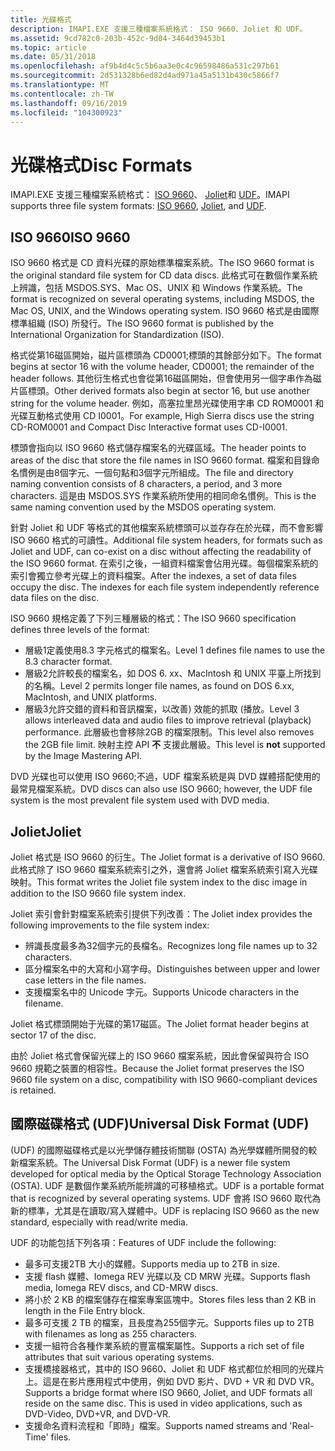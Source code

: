 ```yaml
---
title: 光碟格式
description: IMAPI.EXE 支援三種檔案系統格式： ISO 9660、Joliet 和 UDF。
ms.assetid: 9cd782c0-203b-452c-9d04-3464d39453b1
ms.topic: article
ms.date: 05/31/2018
ms.openlocfilehash: af9b4d4c5c5b6aa3e0c4c96598486a531c297b61
ms.sourcegitcommit: 2d531328b6ed82d4ad971a45a5131b430c5866f7
ms.translationtype: MT
ms.contentlocale: zh-TW
ms.lasthandoff: 09/16/2019
ms.locfileid: "104300923"
---
```

# <a name="disc-formats"></a><span data-ttu-id="9f5f4-103">光碟格式</span><span class="sxs-lookup"><span data-stu-id="9f5f4-103">Disc Formats</span></span>

<span data-ttu-id="9f5f4-104">IMAPI.EXE 支援三種檔案系統格式： [ISO 9660](#iso-9660)、 [Joliet](#joliet)和 [UDF](#universal-disk-format-udf)。</span><span class="sxs-lookup"><span data-stu-id="9f5f4-104">IMAPI supports three file system formats: [ISO 9660](#iso-9660), [Joliet](#joliet), and [UDF](#universal-disk-format-udf).</span></span>

## <a name="iso-9660"></a><span data-ttu-id="9f5f4-105">ISO 9660</span><span class="sxs-lookup"><span data-stu-id="9f5f4-105">ISO 9660</span></span>

<span data-ttu-id="9f5f4-106">ISO 9660 格式是 CD 資料光碟的原始標準檔案系統。</span><span class="sxs-lookup"><span data-stu-id="9f5f4-106">The ISO 9660 format is the original standard file system for CD data discs.</span></span> <span data-ttu-id="9f5f4-107">此格式可在數個作業系統上辨識，包括 MSDOS.SYS、Mac OS、UNIX 和 Windows 作業系統。</span><span class="sxs-lookup"><span data-stu-id="9f5f4-107">The format is recognized on several operating systems, including MSDOS, the Mac OS, UNIX, and the Windows operating system.</span></span> <span data-ttu-id="9f5f4-108">ISO 9660 格式是由國際標準組織 (ISO) 所發行。</span><span class="sxs-lookup"><span data-stu-id="9f5f4-108">The ISO 9660 format is published by the International Organization for Standardization (ISO).</span></span>

<span data-ttu-id="9f5f4-109">格式從第16磁區開始，磁片區標頭為 CD0001;標頭的其餘部分如下。</span><span class="sxs-lookup"><span data-stu-id="9f5f4-109">The format begins at sector 16 with the volume header, CD0001; the remainder of the header follows.</span></span> <span data-ttu-id="9f5f4-110">其他衍生格式也會從第16磁區開始，但會使用另一個字串作為磁片區標頭。</span><span class="sxs-lookup"><span data-stu-id="9f5f4-110">Other derived formats also begin at sector 16, but use another string for the volume header.</span></span> <span data-ttu-id="9f5f4-111">例如，高塞拉里昂光碟使用字串 CD ROM0001 和光碟互動格式使用 CD I0001。</span><span class="sxs-lookup"><span data-stu-id="9f5f4-111">For example, High Sierra discs use the string CD-ROM0001 and Compact Disc Interactive format uses CD-I0001.</span></span>

<span data-ttu-id="9f5f4-112">標頭會指向以 ISO 9660 格式儲存檔案名的光碟區域。</span><span class="sxs-lookup"><span data-stu-id="9f5f4-112">The header points to areas of the disc that store the file names in ISO 9660 format.</span></span> <span data-ttu-id="9f5f4-113">檔案和目錄命名慣例是由8個字元、一個句點和3個字元所組成。</span><span class="sxs-lookup"><span data-stu-id="9f5f4-113">The file and directory naming convention consists of 8 characters, a period, and 3 more characters.</span></span> <span data-ttu-id="9f5f4-114">這是由 MSDOS.SYS 作業系統所使用的相同命名慣例。</span><span class="sxs-lookup"><span data-stu-id="9f5f4-114">This is the same naming convention used by the MSDOS operating system.</span></span>

<span data-ttu-id="9f5f4-115">針對 Joliet 和 UDF 等格式的其他檔案系統標頭可以並存存在於光碟，而不會影響 ISO 9660 格式的可讀性。</span><span class="sxs-lookup"><span data-stu-id="9f5f4-115">Additional file system headers, for formats such as Joliet and UDF, can co-exist on a disc without affecting the readability of the ISO 9660 format.</span></span> <span data-ttu-id="9f5f4-116">在索引之後，一組資料檔案會佔用光碟。每個檔案系統的索引會獨立參考光碟上的資料檔案。</span><span class="sxs-lookup"><span data-stu-id="9f5f4-116">After the indexes, a set of data files occupy the disc. The indexes for each file system independently reference data files on the disc.</span></span>

<span data-ttu-id="9f5f4-117">ISO 9660 規格定義了下列三種層級的格式：</span><span class="sxs-lookup"><span data-stu-id="9f5f4-117">The ISO 9660 specification defines three levels of the format:</span></span>

-   <span data-ttu-id="9f5f4-118">層級1定義使用8.3 字元格式的檔案名。</span><span class="sxs-lookup"><span data-stu-id="9f5f4-118">Level 1 defines file names to use the 8.3 character format.</span></span>
-   <span data-ttu-id="9f5f4-119">層級2允許較長的檔案名，如 DOS 6. xx、MacIntosh 和 UNIX 平臺上所找到的名稱。</span><span class="sxs-lookup"><span data-stu-id="9f5f4-119">Level 2 permits longer file names, as found on DOS 6.xx, MacIntosh, and UNIX platforms.</span></span>
-   <span data-ttu-id="9f5f4-120">層級3允許交錯的資料和音訊檔案，以改善) 效能的抓取 (播放。</span><span class="sxs-lookup"><span data-stu-id="9f5f4-120">Level 3 allows interleaved data and audio files to improve retrieval (playback) performance.</span></span> <span data-ttu-id="9f5f4-121">此層級也會移除2GB 的檔案限制。</span><span class="sxs-lookup"><span data-stu-id="9f5f4-121">This level also removes the 2GB file limit.</span></span> <span data-ttu-id="9f5f4-122">映射主控 API **不** 支援此層級。</span><span class="sxs-lookup"><span data-stu-id="9f5f4-122">This level is **not** supported by the Image Mastering API.</span></span>

<span data-ttu-id="9f5f4-123">DVD 光碟也可以使用 ISO 9660;不過，UDF 檔案系統是與 DVD 媒體搭配使用的最常見檔案系統。</span><span class="sxs-lookup"><span data-stu-id="9f5f4-123">DVD discs can also use ISO 9660; however, the UDF file system is the most prevalent file system used with DVD media.</span></span>

## <a name="joliet"></a><span data-ttu-id="9f5f4-124">Joliet</span><span class="sxs-lookup"><span data-stu-id="9f5f4-124">Joliet</span></span>

<span data-ttu-id="9f5f4-125">Joliet 格式是 ISO 9660 的衍生。</span><span class="sxs-lookup"><span data-stu-id="9f5f4-125">The Joliet format is a derivative of ISO 9660.</span></span> <span data-ttu-id="9f5f4-126">此格式除了 ISO 9660 檔案系統索引之外，還會將 Joliet 檔案系統索引寫入光碟映射。</span><span class="sxs-lookup"><span data-stu-id="9f5f4-126">This format writes the Joliet file system index to the disc image in addition to the ISO 9660 file system index.</span></span>

<span data-ttu-id="9f5f4-127">Joliet 索引會針對檔案系統索引提供下列改善：</span><span class="sxs-lookup"><span data-stu-id="9f5f4-127">The Joliet index provides the following improvements to the file system index:</span></span>

-   <span data-ttu-id="9f5f4-128">辨識長度最多為32個字元的長檔名。</span><span class="sxs-lookup"><span data-stu-id="9f5f4-128">Recognizes long file names up to 32 characters.</span></span>
-   <span data-ttu-id="9f5f4-129">區分檔案名中的大寫和小寫字母。</span><span class="sxs-lookup"><span data-stu-id="9f5f4-129">Distinguishes between upper and lower case letters in the file names.</span></span>
-   <span data-ttu-id="9f5f4-130">支援檔案名中的 Unicode 字元。</span><span class="sxs-lookup"><span data-stu-id="9f5f4-130">Supports Unicode characters in the filename.</span></span>

<span data-ttu-id="9f5f4-131">Joliet 格式標頭開始于光碟的第17磁區。</span><span class="sxs-lookup"><span data-stu-id="9f5f4-131">The Joliet format header begins at sector 17 of the disc.</span></span>

<span data-ttu-id="9f5f4-132">由於 Joliet 格式會保留光碟上的 ISO 9660 檔案系統，因此會保留與符合 ISO 9660 規範之裝置的相容性。</span><span class="sxs-lookup"><span data-stu-id="9f5f4-132">Because the Joliet format preserves the ISO 9660 file system on a disc, compatibility with ISO 9660-compliant devices is retained.</span></span>

## <a name="universal-disk-format-udf"></a><span data-ttu-id="9f5f4-133">國際磁碟格式 (UDF)</span><span class="sxs-lookup"><span data-stu-id="9f5f4-133">Universal Disk Format (UDF)</span></span>

<span data-ttu-id="9f5f4-134"> (UDF) 的國際磁碟格式是以光學儲存體技術關聯 (OSTA) 為光學媒體所開發的較新檔案系統。</span><span class="sxs-lookup"><span data-stu-id="9f5f4-134">The Universal Disk Format (UDF) is a newer file system developed for optical media by the Optical Storage Technology Association (OSTA).</span></span> <span data-ttu-id="9f5f4-135">UDF 是數個作業系統所能辨識的可移植格式。</span><span class="sxs-lookup"><span data-stu-id="9f5f4-135">UDF is a portable format that is recognized by several operating systems.</span></span> <span data-ttu-id="9f5f4-136">UDF 會將 ISO 9660 取代為新的標準，尤其是在讀取/寫入媒體中。</span><span class="sxs-lookup"><span data-stu-id="9f5f4-136">UDF is replacing ISO 9660 as the new standard, especially with read/write media.</span></span>

<span data-ttu-id="9f5f4-137">UDF 的功能包括下列各項：</span><span class="sxs-lookup"><span data-stu-id="9f5f4-137">Features of UDF include the following:</span></span>

-   <span data-ttu-id="9f5f4-138">最多可支援2TB 大小的媒體。</span><span class="sxs-lookup"><span data-stu-id="9f5f4-138">Supports media up to 2TB in size.</span></span>
-   <span data-ttu-id="9f5f4-139">支援 flash 媒體、Iomega REV 光碟以及 CD MRW 光碟。</span><span class="sxs-lookup"><span data-stu-id="9f5f4-139">Supports flash media, Iomega REV discs, and CD-MRW discs.</span></span>
-   <span data-ttu-id="9f5f4-140">將小於 2 KB 的檔案儲存在檔案專案區塊中。</span><span class="sxs-lookup"><span data-stu-id="9f5f4-140">Stores files less than 2 KB in length in the File Entry block.</span></span>
-   <span data-ttu-id="9f5f4-141">最多可支援 2 TB 的檔案，且長度為255個字元。</span><span class="sxs-lookup"><span data-stu-id="9f5f4-141">Supports files up to 2TB with filenames as long as 255 characters.</span></span>
-   <span data-ttu-id="9f5f4-142">支援一組符合各種作業系統的豐富檔案屬性。</span><span class="sxs-lookup"><span data-stu-id="9f5f4-142">Supports a rich set of file attributes that suit various operating systems.</span></span>
-   <span data-ttu-id="9f5f4-143">支援橋接器格式，其中的 ISO 9660、Joliet 和 UDF 格式都位於相同的光碟片上。這是在影片應用程式中使用，例如 DVD 影片、DVD + VR 和 DVD VR。</span><span class="sxs-lookup"><span data-stu-id="9f5f4-143">Supports a bridge format where ISO 9660, Joliet, and UDF formats all reside on the same disc. This is used in video applications, such as DVD-Video, DVD+VR, and DVD-VR.</span></span>
-   <span data-ttu-id="9f5f4-144">支援命名資料流程和「即時」檔案。</span><span class="sxs-lookup"><span data-stu-id="9f5f4-144">Supports named streams and 'Real-Time' files.</span></span>

 

 




